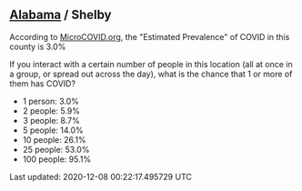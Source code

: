 
## [Alabama](/united-states/alabama) / Shelby

According to [MicroCOVID.org](http://microcovid.org),
the "Estimated Prevalence" of COVID in this county is 3.0%

If you interact with a certain number of people in this location
(all at once in a group, or spread out across the day), what is the chance that
1 or more of them has COVID?

- 1 person: 3.0%
- 2 people: 5.9%
- 3 people: 8.7%
- 5 people: 14.0%
- 10 people: 26.1%
- 25 people: 53.0%
- 100 people: 95.1%

Last updated: 2020-12-08 00:22:17.495729 UTC
